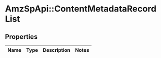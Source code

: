 # AmzSpApi::ContentMetadataRecordList

## Properties
Name | Type | Description | Notes
------------ | ------------- | ------------- | -------------

